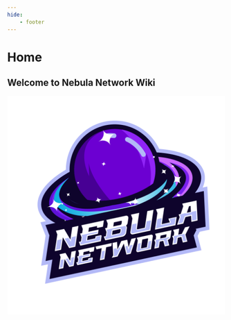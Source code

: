 ```yaml
---
hide:
    - footer
---
```


Home
====

Welcome to Nebula Network Wiki
------------------------------

![Logo](nebula_network_logo.png)